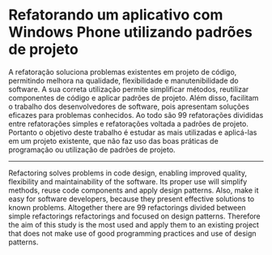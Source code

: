 Refatorando um aplicativo com Windows Phone utilizando padrões de projeto
==========


A refatoração soluciona problemas existentes em projeto de código, permitindo melhora na qualidade, flexibilidade e manutenibilidade do software. A sua correta utilização permite simplificar métodos, reutilizar componentes de código e aplicar padrões de projeto. Além disso, facilitam o trabalho dos desenvolvedores de software, pois apresentam soluções eficazes para problemas conhecidos. Ao todo são 99 refatorações divididas entre refatorações simples e refatorações voltada a padrões de projeto. Portanto o objetivo deste trabalho é estudar as mais utilizadas e aplicá-las em um projeto existente, que não faz uso das boas práticas de programação ou utilização de padrões de projeto.

---------


Refactoring solves problems in code design, enabling improved quality, flexibility and maintainability of the software. Its proper use will simplify methods, reuse code components and apply design patterns. Also, make it easy for software developers, because they present effective solutions to known problems. Altogether there are 99 refactorings divided between simple refactorings refactorings and focused on design patterns. Therefore the aim of this study is the most used and apply them to an existing project that does not make use of good programming practices and use of design patterns.
